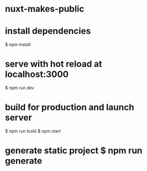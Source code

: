 # nuxt-makes-public
# install dependencies 
$ npm install  
# serve with hot reload at localhost:3000 
$ npm run dev  
# build for production and launch server 
$ npm run build 
$ npm start  
# generate static project $ npm run generate
